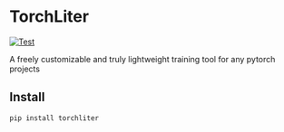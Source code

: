 # TorchLiter
[![Test](https://github.com/ChenchaoZhao/TorchLiter/actions/workflows/lint-test.yaml/badge.svg)](https://github.com/ChenchaoZhao/TorchLiter/actions/workflows/lint-test.yaml)

A freely customizable and truly lightweight training tool for any pytorch projects
## Install
```
pip install torchliter
```
